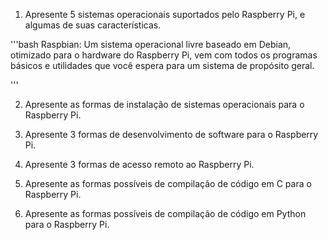 1. Apresente 5 sistemas operacionais suportados pelo Raspberry Pi, e algumas de suas características.

'''bash 
Raspbian: Um sistema operacional livre baseado em Debian, otimizado para o hardware do Raspberry Pi, vem com todos os programas básicos e utilidades que você espera para um sistema de propósito geral.

'''

2. Apresente as formas de instalação de sistemas operacionais para o Raspberry Pi.

3. Apresente 3 formas de desenvolvimento de software para o Raspberry Pi.

4. Apresente 3 formas de acesso remoto ao Raspberry Pi.

5. Apresente as formas possíveis de compilação de código em C para o Raspberry Pi.

6. Apresente as formas possíveis de compilação de código em Python para o Raspberry Pi.
